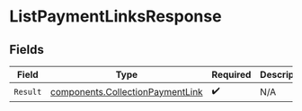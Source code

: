 # ListPaymentLinksResponse


## Fields

| Field                                                                                | Type                                                                                 | Required                                                                             | Description                                                                          |
| ------------------------------------------------------------------------------------ | ------------------------------------------------------------------------------------ | ------------------------------------------------------------------------------------ | ------------------------------------------------------------------------------------ |
| `Result`                                                                             | [components.CollectionPaymentLink](../../models/components/collectionpaymentlink.md) | :heavy_check_mark:                                                                   | N/A                                                                                  |